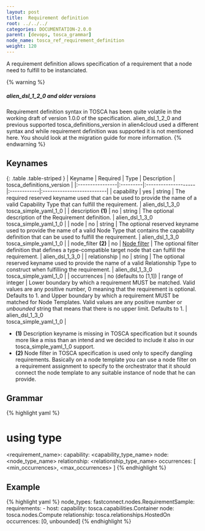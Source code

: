 ```yaml
---
layout: post
title:  Requirement definition
root: ../../../
categories: DOCUMENTATION-2.0.0
parent: [devops, tosca_grammar]
node_name: tosca_ref_requirement_definition
weight: 120
---
```


A requirement definition allows specification of a requirement that a node need to fulfill to be instanciated.

{% warning %}
<h5>alien_dsl_1_2_0 and older versions</h5>
Requirement definition syntax in TOSCA has been quite volatile in the working draft of version 1.0.0 of the specification. alien_dsl_1_2_0 and previous supported tosca_definitions_version in alien4cloud used a different syntax and while requirement definition was supported it is not mentioned here. You should look at the migration guide for more information.
{% endwarning %}

## Keynames

{: .table .table-striped }
| Keyname         | Required | Type                | Description | tosca_definitions_version |
|:----------------|:---------|:--------------------|:------------|:--------------------------|
| capability | yes | string | The required reserved keyname used that can be used to provide the name of a valid Capability Type  that can fulfill the requirement. | alien_dsl_1_3_0<br> tosca_simple_yaml_1_0 |
| description __(1)__ | no | string | The optional description of the Requirement definition. | alien_dsl_1_3_0<br> tosca_simple_yaml_1_0 |
| node | no | string | The optional reserved keyname used to provide the name of a valid Node Type that contains the capability definition that can be used to fulfill the requirement. | alien_dsl_1_3_0<br> tosca_simple_yaml_1_0 |
| node_filter __(2)__ | no | [Node filter](#/documentation/2.0.0/devops_guide/tosca_grammar/tosca_ref_node_filter.html) | The optional filter definition that defines a type-compatible target node that can fulfill the requirement. | alien_dsl_1_3_0 |
| relationship | no | string | The optional reserved keyname used to provide the name of a valid Relationship Type to construct when fulfilling the requirement. | alien_dsl_1_3_0<br> tosca_simple_yaml_1_0 |
| occurrences | no (defaults to [1,1]) | range of integer | Lower boundary by which a requirement MUST be matched. Valid values are any positive number, 0 meaning that the requirement is optional. Defaults to 1. and Upper boundary by which a requirement MUST be matched for Node Templates. Valid values are any positive number or _unbounded_ string that means that there is no upper limit. Defaults to 1. | alien_dsl_1_3_0<br> tosca_simple_yaml_1_0 |

* __(1)__ Description keyname is missing in TOSCA specification but it sounds more like a miss than an intend and we decided to include it also in our tosca_simple_yaml_1_0 support.
* __(2)__ Node filter in TOSCA specification is used only to specify dangling requirements. Basically on a node template you can use a node filter on a requirement assignment to specify to the orchestrator that it should connect the node template to any suitable instance of node that he can provide.

## Grammar

{% highlight yaml %}
# using type
<requirement_name>:
  capability: <capability_type_name>
  node: <node_type_name>
  relationship: <relationship_type_name>
  occurrences: [ <min_occurrences>, <max_occurrences> ]
{% endhighlight %}

## Example

{% highlight yaml %}
node_types:
  fastconnect.nodes.RequirementSample:
    requirements:
      - host:
          capability: tosca.capabilities.Container
          node: tosca.nodes.Compute
          relationship: tosca.relationships.HostedOn
          occurrences: [0, unbounded]
{% endhighlight %}
